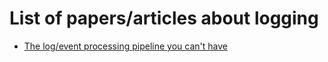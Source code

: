 # List of papers/articles about logging

- [The log/event processing pipeline you can't have](https://apenwarr.ca/log/20190216)
